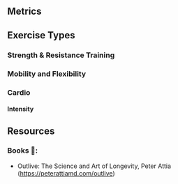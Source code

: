 ## Metrics

## Exercise Types

### Strength & Resistance Training
### Mobility and Flexibility
### Cardio
#### Intensity


## Resources

### Books 📖:
- Outlive: The Science and Art of Longevity, Peter Attia (https://peterattiamd.com/outlive)
 